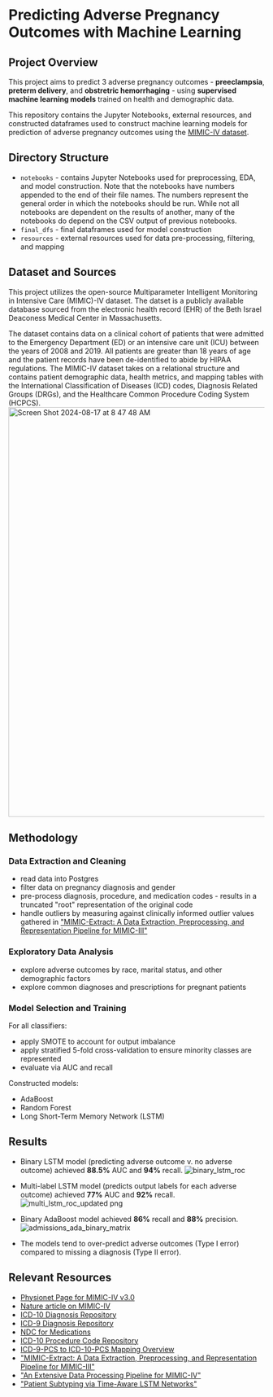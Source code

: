 # Predicting Adverse Pregnancy Outcomes with Machine Learning

## Project Overview
This project aims to predict 3 adverse pregnancy outcomes - **preeclampsia**, **preterm delivery**, and **obstretric hemorrhaging** - using **supervised machine learning models** trained on health and demographic data.

This repository contains the Jupyter Notebooks, external resources, and constructed dataframes used to construct machine learning models for prediction of adverse pregnancy outcomes using the [MIMIC-IV dataset](https://www.nature.com/articles/s41597-022-01899-x).

## Directory Structure
- `notebooks` - contains Jupyter Notebooks used for preprocessing, EDA, and model construction. Note that the notebooks have numbers appended to the end of their file names. The numbers represent the general order in which the notebooks should be run. While not all notebooks are dependent on the results of another, many of the notebooks do depend on the CSV output of previous notebooks.
- `final_dfs` - final dataframes used for model construction
- `resources` - external resources used for data pre-processing, filtering, and mapping

## Dataset and Sources
This project utilizes the open-source Multiparameter Intelligent Monitoring in Intensive Care (MIMIC)-IV dataset. The datset is a publicly available database sourced from the electronic health record (EHR) of the Beth Israel Deaconess Medical Center in Massachusetts.

The dataset contains data on a clinical cohort of patients that were admitted to the Emergency Department (ED) or an intensive care unit (ICU) between the years of 2008 and 2019. All patients are greater than 18 years of age and the patient records have been de-identified to abide by HIPAA regulations. The MIMIC-IV dataset takes on a relational structure and contains patient demographic data, health metrics, and mapping tables with the International Classification of Diseases (ICD) codes, Diagnosis Related Groups (DRGs), and the Healthcare Common Procedure Coding System (HCPCS).
<img width="805" alt="Screen Shot 2024-08-17 at 8 47 48 AM" src="https://github.com/user-attachments/assets/5db944d3-ffba-4908-ba7f-dc5a9bdf6896" />


## Methodology
### Data Extraction and Cleaning
- read data into Postgres
- filter data on pregnancy diagnosis and gender
- pre-process diagnosis, procedure, and medication codes - results in a truncated "root" representation of the original code
- handle outliers by measuring against clinically informed outlier values gathered in ["MIMIC-Extract: A Data Extraction, Preprocessing, and Representation Pipeline for MIMIC-III"](https://arxiv.org/pdf/1907.08322)

### Exploratory Data Analysis
- explore adverse outcomes by race, marital status, and other demographic factors
- explore common diagnoses and prescriptions for pregnant patients

### Model Selection and Training
For all classifiers:
- apply SMOTE to account for output imbalance
- apply stratified 5-fold cross-validation to ensure minority classes are represented
- evaluate via AUC and recall

Constructed models:
- AdaBoost
- Random Forest
- Long Short-Term Memory Network (LSTM)

## Results
- Binary LSTM model (predicting adverse outcome v. no adverse outcome) achieved **88.5%** AUC and **94%** recall.
![binary_lstm_roc](https://github.com/user-attachments/assets/41d2a204-36c4-49d7-9692-5871af300126)

- Multi-label LSTM model (predicts output labels for each adverse outcome) achieved **77%** AUC and **92%** recall.
![multi_lstm_roc_updated png](https://github.com/user-attachments/assets/bcdd015f-3b0e-443f-9546-4d689c5fd7de)

- Binary AdaBoost model achieved **86%** recall and **88%** precision.
![admissions_ada_binary_matrix](https://github.com/user-attachments/assets/e1df7dd0-0ebc-4d85-9753-e83657c80b50)

- The models tend to over-predict adverse outcomes (Type I error) compared to missing a diagnosis (Type II error).


## Relevant Resources
- [Physionet Page for MIMIC-IV v3.0](https://physionet.org/content/mimiciv/3.0/)
- [Nature article on MIMIC-IV](https://www.nature.com/articles/s41597-022-01899-x)
- [ICD-10 Diagnosis Repository](https://www.icd10data.com/ICD10CM/Codes)
- [ICD-9 Diagnosis Repository](https://www.cms.gov/medicare/coordination-benefits-recovery/overview/icd-code-lists)
- [NDC for Medications](https://www.fda.gov/drugs/drug-approvals-and-databases/national-drug-code-directory)
- [ICD-10 Procedure Code Repository](https://www.icd10data.com/ICD10PCS/Codes)
- [ICD-9-PCS to ICD-10-PCS Mapping Overview](https://www.nber.org/research/data/icd-9-cm-and-icd-10-cm-and-icd-10-pcs-crosswalk-or-general-equivalence-mappings)
- ["MIMIC-Extract: A Data Extraction, Preprocessing, and Representation Pipeline for MIMIC-III"](https://arxiv.org/pdf/1907.08322)
- ["An Extensive Data Processing Pipeline for MIMIC-IV"](https://www.ncbi.nlm.nih.gov/pmc/articles/PMC9854277/)
- ["Patient Subtyping via Time-Aware LSTM Networks"](https://biometrics.cse.msu.edu/Publications/MachineLearning/Baytasetal_PatientSubtypingViaTimeAwareLSTMNetworks.pdf)
